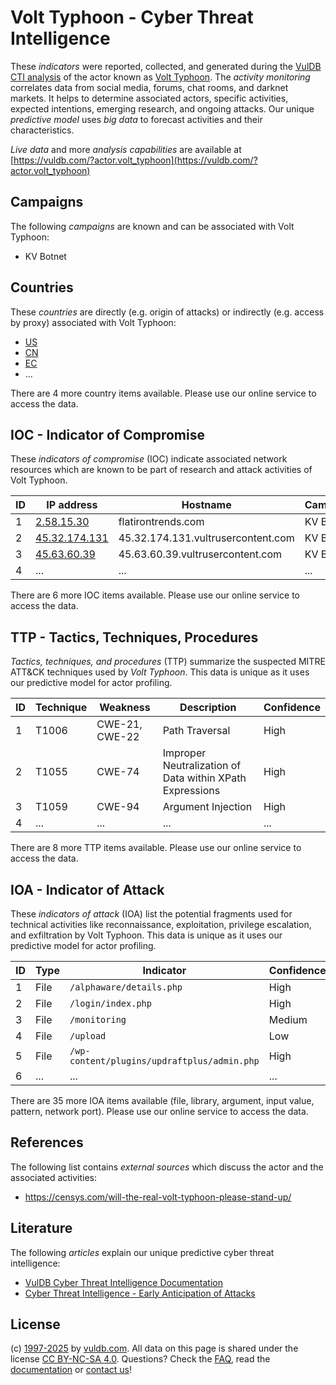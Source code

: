 # Volt Typhoon - Cyber Threat Intelligence

These _indicators_ were reported, collected, and generated during the [VulDB CTI analysis](https://vuldb.com/?kb.cti) of the actor known as [Volt Typhoon](https://vuldb.com/?actor.volt_typhoon). The _activity monitoring_ correlates data from social media, forums, chat rooms, and darknet markets. It helps to determine associated actors, specific activities, expected intentions, emerging research, and ongoing attacks. Our unique _predictive model_ uses _big data_ to forecast activities and their characteristics.

_Live data_ and more _analysis capabilities_ are available at [https://vuldb.com/?actor.volt_typhoon](https://vuldb.com/?actor.volt_typhoon)

## Campaigns

The following _campaigns_ are known and can be associated with Volt Typhoon:

* KV Botnet

## Countries

These _countries_ are directly (e.g. origin of attacks) or indirectly (e.g. access by proxy) associated with Volt Typhoon:

* [US](https://vuldb.com/?country.us)
* [CN](https://vuldb.com/?country.cn)
* [EC](https://vuldb.com/?country.ec)
* ...

There are 4 more country items available. Please use our online service to access the data.

## IOC - Indicator of Compromise

These _indicators of compromise_ (IOC) indicate associated network resources which are known to be part of research and attack activities of Volt Typhoon.

ID | IP address | Hostname | Campaign | Confidence
-- | ---------- | -------- | -------- | ----------
1 | [2.58.15.30](https://vuldb.com/?ip.2.58.15.30) | flatirontrends.com | KV Botnet | High
2 | [45.32.174.131](https://vuldb.com/?ip.45.32.174.131) | 45.32.174.131.vultrusercontent.com | KV Botnet | Medium
3 | [45.63.60.39](https://vuldb.com/?ip.45.63.60.39) | 45.63.60.39.vultrusercontent.com | KV Botnet | Medium
4 | ... | ... | ... | ...

There are 6 more IOC items available. Please use our online service to access the data.

## TTP - Tactics, Techniques, Procedures

_Tactics, techniques, and procedures_ (TTP) summarize the suspected MITRE ATT&CK techniques used by _Volt Typhoon_. This data is unique as it uses our predictive model for actor profiling.

ID | Technique | Weakness | Description | Confidence
-- | --------- | -------- | ----------- | ----------
1 | T1006 | CWE-21, CWE-22 | Path Traversal | High
2 | T1055 | CWE-74 | Improper Neutralization of Data within XPath Expressions | High
3 | T1059 | CWE-94 | Argument Injection | High
4 | ... | ... | ... | ...

There are 8 more TTP items available. Please use our online service to access the data.

## IOA - Indicator of Attack

These _indicators of attack_ (IOA) list the potential fragments used for technical activities like reconnaissance, exploitation, privilege escalation, and exfiltration by Volt Typhoon. This data is unique as it uses our predictive model for actor profiling.

ID | Type | Indicator | Confidence
-- | ---- | --------- | ----------
1 | File | `/alphaware/details.php` | High
2 | File | `/login/index.php` | High
3 | File | `/monitoring` | Medium
4 | File | `/upload` | Low
5 | File | `/wp-content/plugins/updraftplus/admin.php` | High
6 | ... | ... | ...

There are 35 more IOA items available (file, library, argument, input value, pattern, network port). Please use our online service to access the data.

## References

The following list contains _external sources_ which discuss the actor and the associated activities:

* https://censys.com/will-the-real-volt-typhoon-please-stand-up/

## Literature

The following _articles_ explain our unique predictive cyber threat intelligence:

* [VulDB Cyber Threat Intelligence Documentation](https://vuldb.com/?kb.cti)
* [Cyber Threat Intelligence - Early Anticipation of Attacks](https://www.scip.ch/en/?labs.20201022)

## License

(c) [1997-2025](https://vuldb.com/?kb.changelog) by [vuldb.com](https://vuldb.com/?kb.about). All data on this page is shared under the license [CC BY-NC-SA 4.0](https://creativecommons.org/licenses/by-nc-sa/4.0/). Questions? Check the [FAQ](https://vuldb.com/?kb.faq), read the [documentation](https://vuldb.com/?kb) or [contact us](https://vuldb.com/?contact)!

